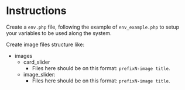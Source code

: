 # Instructions
Create a `env.php` file, following the example of `env_example.php` to setup your variables to be used along the system.

Create image files structure like:
- images
    - card_slider
        - Files here should be on this format: `prefixN-image title`.
    - image_slider:
        - Files here should be on this format: `prefixN-image title`.
